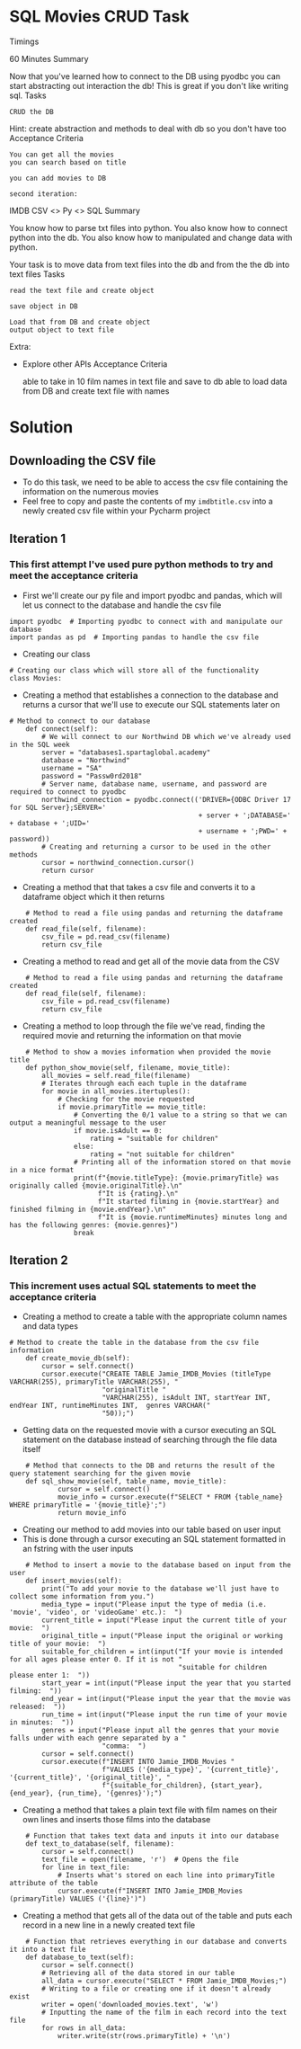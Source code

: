 # SQL Movies CRUD Task
Timings

60 Minutes
Summary

Now that you've learned how to connect to the DB using pyodbc you can start abstracting out interaction the db! This is great if you don't like writing sql.
Tasks

    CRUD the DB

Hint: create abstraction and methods to deal with db so you don't have too
Acceptance Criteria

    You can get all the movies
    you can search based on title

    you can add movies to DB

    second iteration:

IMDB CSV <> Py <> SQL
Summary

You know how to parse txt files into python.
You also know how to connect python into the db.
You also know how to manipulated and change data with python.

Your task is to move data from text files into the db and from the the db into text files
Tasks

    read the text file and create object

    save object in DB

    Load that from DB and create object
    output object to text file

Extra:
* Explore other APIs
Acceptance Criteria

    able to take in 10 film names in text file and save to db
    able to load data from DB and create text file with names
# Solution
## Downloading the CSV file
- To do this task, we need to be able to access the csv file containing the information on the numerous movies
- Feel free to copy and paste the contents of my ```imdbtitle.csv``` into a newly created csv file within your Pycharm
 project
## Iteration 1
### This first attempt I've used pure python methods to try and meet the acceptance criteria
- First we'll create our py file and import pyodbc and pandas, which will let us connect to the database and handle
 the csv file
```
import pyodbc  # Importing pyodbc to connect with and manipulate our database
import pandas as pd  # Importing pandas to handle the csv file
```
- Creating our class
```
# Creating our class which will store all of the functionality
class Movies:
```
- Creating a method that establishes a connection to the database and returns a cursor that we'll use to execute our
 SQL statements later on
```
# Method to connect to our database
    def connect(self):
        # We will connect to our Northwind DB which we've already used in the SQL week
        server = "databases1.spartaglobal.academy"
        database = "Northwind"
        username = "SA"
        password = "Passw0rd2018"
        # Server name, database name, username, and password are required to connect to pyodbc
        northwind_connection = pyodbc.connect(('DRIVER={ODBC Driver 17 for SQL Server};SERVER='
                                               + server + ';DATABASE=' + database + ';UID='
                                               + username + ';PWD=' + password))
        # Creating and returning a cursor to be used in the other methods
        cursor = northwind_connection.cursor()
        return cursor
```
- Creating a method that that takes a csv file and converts it to a dataframe object which it then returns
```
    # Method to read a file using pandas and returning the dataframe created
    def read_file(self, filename):
        csv_file = pd.read_csv(filename)
        return csv_file
```
- Creating a method to read and get all of the movie data from the CSV
```
    # Method to read a file using pandas and returning the dataframe created
    def read_file(self, filename):
        csv_file = pd.read_csv(filename)
        return csv_file
```
- Creating a method to loop through the file we've read, finding the required movie and returning the information on
 that movie
```
    # Method to show a movies information when provided the movie title
    def python_show_movie(self, filename, movie_title):
        all_movies = self.read_file(filename)
        # Iterates through each each tuple in the dataframe
        for movie in all_movies.itertuples():
            # Checking for the movie requested
            if movie.primaryTitle == movie_title:
                # Converting the 0/1 value to a string so that we can output a meaningful message to the user
                if movie.isAdult == 0:
                    rating = "suitable for children"
                else:
                    rating = "not suitable for children"
                # Printing all of the information stored on that movie in a nice format
                print(f"{movie.titleType}: {movie.primaryTitle} was originally called {movie.originalTitle}.\n"
                      f"It is {rating}.\n"
                      f"It started filming in {movie.startYear} and finished filming in {movie.endYear}.\n"
                      f"It is {movie.runtimeMinutes} minutes long and has the following genres: {movie.genres}")
                break

```
## Iteration 2
### This increment uses actual SQL statements to meet the acceptance criteria
- Creating a method to create a table with the appropriate column names and data types
```
# Method to create the table in the database from the csv file information
    def create_movie_db(self):
        cursor = self.connect()
        cursor.execute("CREATE TABLE Jamie_IMDB_Movies (titleType VARCHAR(255), primaryTitle VARCHAR(255), "
                       "originalTitle "
                       "VARCHAR(255), isAdult INT, startYear INT, endYear INT, runtimeMinutes INT,  genres VARCHAR("
                       "50));")
```
- Getting data on the requested movie with a cursor executing an SQL statement on the database instead of searching
 through the file data itself
```
    # Method that connects to the DB and returns the result of the query statement searching for the given movie
    def sql_show_movie(self, table_name, movie_title):
            cursor = self.connect()
            movie_info = cursor.execute(f"SELECT * FROM {table_name} WHERE primaryTitle = '{movie_title}';")
            return movie_info
```
- Creating our method to add movies into our table based on user input
- This is done through a cursor executing an SQL statement formatted in an fstring with the user inputs
```
    # Method to insert a movie to the database based on input from the user
    def insert_movies(self):
        print("To add your movie to the database we'll just have to collect some information from you.")
        media_type = input("Please input the type of media (i.e. 'movie', 'video', or 'videoGame' etc.):  ")
        current_title = input("Please input the current title of your movie:  ")
        original_title = input("Please input the original or working title of your movie:  ")
        suitable_for_children = int(input("If your movie is intended for all ages please enter 0. If it is not "
                                          "suitable for children please enter 1:  "))
        start_year = int(input("Please input the year that you started filming:  "))
        end_year = int(input("Please input the year that the movie was released:  "))
        run_time = int(input("Please input the run time of your movie in minutes:  "))
        genres = input("Please input all the genres that your movie falls under with each genre separated by a "
                       "comma:  ")
        cursor = self.connect()
        cursor.execute(f"INSERT INTO Jamie_IMDB_Movies "
                       f"VALUES ('{media_type}', '{current_title}', '{current_title}', '{original_title}', "
                       f"{suitable_for_children}, {start_year}, {end_year}, {run_time}, '{genres}');")

```
- Creating a method that takes a plain text file with film names on their own lines and inserts those films into the
 database
```
    # Function that takes text data and inputs it into our database
    def text_to_database(self, filename):
        cursor = self.connect()
        text_file = open(filename, 'r')  # Opens the file
        for line in text_file:
            # Inserts what's stored on each line into primaryTitle attribute of the table
            cursor.execute(f"INSERT INTO Jamie_IMDB_Movies (primaryTitle) VALUES ('{line}')")
```
- Creating a method that gets all of the data out of the table and puts each record in a new line in a newly created
 text file
```
    # Function that retrieves everything in our database and converts it into a text file
    def database_to_text(self):
        cursor = self.connect()
        # Retrieving all of the data stored in our table
        all_data = cursor.execute("SELECT * FROM Jamie_IMDB_Movies;")
        # Writing to a file or creating one if it doesn't already exist
        writer = open('downloaded_movies.text', 'w')
        # Inputting the name of the film in each record into the text file
        for rows in all_data:
            writer.write(str(rows.primaryTitle) + '\n')
```

